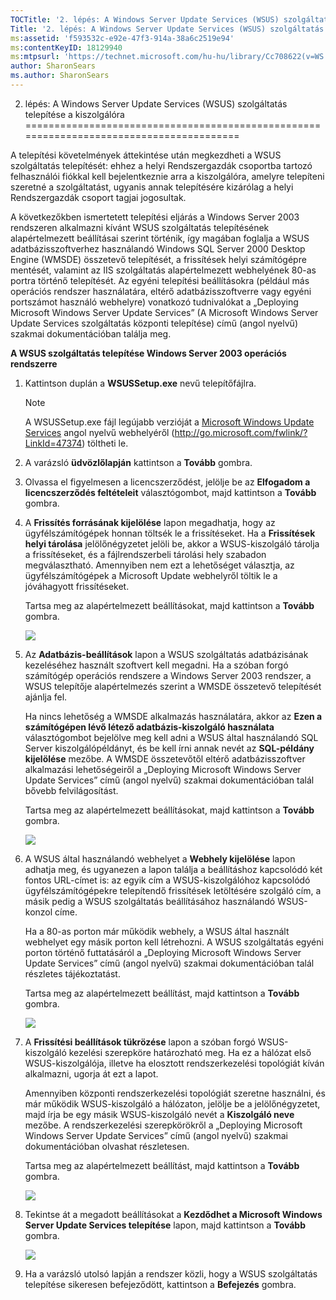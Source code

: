 ```yaml
---
TOCTitle: '2. lépés: A Windows Server Update Services (WSUS) szolgáltatás telepítése a kiszolgálóra'
Title: '2. lépés: A Windows Server Update Services (WSUS) szolgáltatás telepítése a kiszolgálóra'
ms:assetid: 'f593532c-e92e-47f3-914a-38a6c2519e94'
ms:contentKeyID: 18129940
ms:mtpsurl: 'https://technet.microsoft.com/hu-hu/library/Cc708622(v=WS.10)'
author: SharonSears
ms.author: SharonSears
---
```


2. lépés: A Windows Server Update Services (WSUS) szolgáltatás telepítése a kiszolgálóra
========================================================================================

A telepítési követelmények áttekintése után megkezdheti a WSUS szolgáltatás telepítését: ehhez a helyi Rendszergazdák csoportba tartozó felhasználói fiókkal kell bejelentkeznie arra a kiszolgálóra, amelyre telepíteni szeretné a szolgáltatást, ugyanis annak telepítésére kizárólag a helyi Rendszergazdák csoport tagjai jogosultak.

A következőkben ismertetett telepítési eljárás a Windows Server 2003 rendszeren alkalmazni kívánt WSUS szolgáltatás telepítésének alapértelmezett beállításai szerint történik, így magában foglalja a WSUS adatbázisszoftverhez használandó Windows SQL Server 2000 Desktop Engine (WMSDE) összetevő telepítését, a frissítések helyi számítógépre mentését, valamint az IIS szolgáltatás alapértelmezett webhelyének 80-as portra történő telepítését. Az egyéni telepítési beállításokra (például más operációs rendszer használatára, eltérő adatbázisszoftverre vagy egyéni portszámot használó webhelyre) vonatkozó tudnivalókat a „Deploying Microsoft Windows Server Update Services” (A Microsoft Windows Server Update Services szolgáltatás központi telepítése) című (angol nyelvű) szakmai dokumentációban találja meg.

**A WSUS szolgáltatás telepítése Windows Server 2003 operációs rendszerre**
1.  Kattintson duplán a **WSUSSetup.exe** nevű telepítőfájlra.

    > [!NOTE]  
    > A WSUSSetup.exe fájl legújabb verzióját a [Microsoft Windows Update Services](http://go.microsoft.com/fwlink/?linkid=47374) angol nyelvű webhelyéről (http://go.microsoft.com/fwlink/?LinkId=47374) töltheti le. 

2.  A varázsló **üdvözlőlapján** kattintson a **Tovább** gombra.

3.  Olvassa el figyelmesen a licencszerződést, jelölje be az **Elfogadom a licencszerződés feltételeit** választógombot, majd kattintson a **Tovább** gombra.

4.  A **Frissítés forrásának kijelölése** lapon megadhatja, hogy az ügyfélszámítógépek honnan töltsék le a frissítéseket. Ha a **Frissítések helyi tárolása** jelölőnégyzetet jelöli be, akkor a WSUS-kiszolgáló tárolja a frissítéseket, és a fájlrendszerbeli tárolási hely szabadon megválasztható. Amennyiben nem ezt a lehetőséget választja, az ügyfélszámítógépek a Microsoft Update webhelyről töltik le a jóváhagyott frissítéseket.

    Tartsa meg az alapértelmezett beállításokat, majd kattintson a **Tovább** gombra.

    ![](/security-updates/images/Cc708622.fa6ac6a6-6814-4b7e-96e8-e08af5e534b8(WS.10).gif)

5.  Az **Adatbázis-beállítások** lapon a WSUS szolgáltatás adatbázisának kezeléséhez használt szoftvert kell megadni. Ha a szóban forgó számítógép operációs rendszere a Windows Server 2003 rendszer, a WSUS telepítője alapértelmezés szerint a WMSDE összetevő telepítését ajánlja fel.

    Ha nincs lehetőség a WMSDE alkalmazás használatára, akkor az **Ezen a számítógépen lévő létező adatbázis-kiszolgáló használata** választógombot bejelölve meg kell adni a WSUS által használandó SQL Server kiszolgálópéldányt, és be kell írni annak nevét az **SQL-példány kijelölése** mezőbe. A WMSDE összetevőtől eltérő adatbázisszoftver alkalmazási lehetőségeiről a „Deploying Microsoft Windows Server Update Services” című (angol nyelvű) szakmai dokumentációban talál bővebb felvilágosítást.

    Tartsa meg az alapértelmezett beállításokat, majd kattintson a **Tovább** gombra.

    ![](/security-updates/images/Cc708622.bc0b73ad-b338-437c-a3c7-0299e819840d(WS.10).gif)

6.  A WSUS által használandó webhelyet a **Webhely kijelölése** lapon adhatja meg, és ugyanezen a lapon találja a beállításhoz kapcsolódó két fontos URL-címet is: az egyik cím a WSUS-kiszolgálóhoz kapcsolódó ügyfélszámítógépekre telepítendő frissítések letöltésére szolgáló cím, a másik pedig a WSUS szolgáltatás beállításához használandó WSUS-konzol címe.

    Ha a 80-as porton már működik webhely, a WSUS által használt webhelyet egy másik porton kell létrehozni. A WSUS szolgáltatás egyéni porton történő futtatásáról a „Deploying Microsoft Windows Server Update Services” című (angol nyelvű) szakmai dokumentációban talál részletes tájékoztatást.

    Tartsa meg az alapértelmezett beállítást, majd kattintson a **Tovább** gombra.

    ![](/security-updates/images/Cc708622.64ed7643-a050-4f54-bf9f-04cf7931adc0(WS.10).gif)

7.  A **Frissítési beállítások tükrözése** lapon a szóban forgó WSUS-kiszolgáló kezelési szerepköre határozható meg. Ha ez a hálózat első WSUS-kiszolgálója, illetve ha elosztott rendszerkezelési topológiát kíván alkalmazni, ugorja át ezt a lapot.

    Amennyiben központi rendszerkezelési topológiát szeretne használni, és már működik WSUS-kiszolgáló a hálózaton, jelölje be a jelölőnégyzetet, majd írja be egy másik WSUS-kiszolgáló nevét a **Kiszolgáló neve** mezőbe. A rendszerkezelési szerepkörökről a „Deploying Microsoft Windows Server Update Services” című (angol nyelvű) szakmai dokumentációban olvashat részletesen.

    Tartsa meg az alapértelmezett beállítást, majd kattintson a **Tovább** gombra.

    ![](/security-updates/images/Cc708622.f26e09d5-983c-418d-8511-8960850403ef(WS.10).gif)

8.  Tekintse át a megadott beállításokat a **Kezdődhet a Microsoft Windows Server Update Services telepítése** lapon, majd kattintson a **Tovább** gombra.

    ![](/security-updates/images/Cc708622.20de7d09-3d30-4867-9253-6f353dd1923d(WS.10).gif)

9.  Ha a varázsló utolsó lapján a rendszer közli, hogy a WSUS szolgáltatás telepítése sikeresen befejeződött, kattintson a **Befejezés** gombra.
